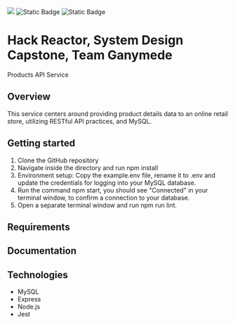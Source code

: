 <img src="https://img.shields.io/badge/JavaScript?style=flat-square&logo=javascript&logoColor=black">
<img alt="Static Badge" src="https://img.shields.io/badge/Express.js?style=flat-square&logo=express&logoColor=black">
<img alt="Static Badge" src="https://img.shields.io/badge/Jest?style=flat-square&logo=jest&logoColor=white">


# Hack Reactor, System Design Capstone, Team Ganymede

Products API Service

## Overview

This service centers around providing product details data to an online retail store, utilizing RESTful API practices, and MySQL.

## Getting started

1. Clone the GitHub repository
2. Navigate inside the directory and run npm install
3. Environment setup: Copy the example.env file, rename it to .env and update the credentials for logging into your MySQL database.
4. Run the command npm start, you should see "Connected" in your terminal window, to confirm a connection to your database.
5. Open a separate terminal window and run npm run lint.


## Requirements

## Documentation


## Technologies
* MySQL
* Express
* Node.js
* Jest
